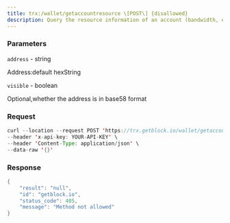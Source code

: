 ```yaml
---
title: trx:/wallet/getaccountresource \[POST\] {disallowed}
description: Query the resource information of an account (bandwidth, energy, etc)
---
```


### Parameters


`address` - string

Address:default hexString

`visible` - boolean

Optional,whether the address is in base58 format

### Request

``` java
curl --location --request POST 'https://trx.getblock.io/wallet/getaccountresource' \
--header 'x-api-key: YOUR-API-KEY' \
--header 'Content-Type: application/json' \
--data-raw '{}'
```

###  Response

``` java
{
    "result": "null",
    "id": "getblock.io",
    "status_code": 405,
    "message": "Method not allowed"
}
```

